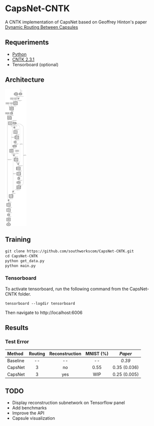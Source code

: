 # CapsNet-CNTK

A CNTK implementation of CapsNet based on Geoffrey Hinton's paper [Dynamic Routing Between Capsules](https://arxiv.org/abs/1710.09829)

## Requeriments

- [Python](https://www.python.org/)
- [CNTK 2.3.1](https://docs.microsoft.com/en-us/cognitive-toolkit/Setup-Windows-Python?tabs=cntkpy231)
- Tensorboard (optional)

## Architecture

<a href="images/CapsNetArch.png"><img src="images/CapsNetArch.png"  width="70" height="450"></a>

## Training

```
git clone https://github.com/southworkscom/CapsNet-CNTK.git
cd CapsNet-CNTK
python get_data.py
python main.py
```

### Tensorboard

To activate tensorboard, run the following command from the CapsNet-CNTK folder.

```
tensorboard --logdir tensorboard
```

Then navigate to http://localhost:6006

## Results

### Test Error

   Method     |   Routing   |   Reconstruction  |  MNIST (%)  |  *Paper*
   :---------|:------:|:---:|:----:|:----:
   Baseline |  -- | -- | --             | *0.39*
   CapsNet  |  3 | no | 0.55 | 0.35 (0.036)
   CapsNet  |  3 | yes| WIP  | 0.25 (0.005)

## TODO

- Display reconstruction subnetwork on Tensorflow panel
- Add benchmarks
- Improve the API
- Capsule visualization